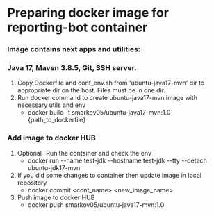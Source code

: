 # Preparing docker image for reporting-bot container
### Image contains next apps and utilities:
### Java 17, Maven 3.8.5, Git, SSH server.

1. Copy Dockerfile and conf_env.sh from 'ubuntu-java17-mvn' dir to appropriate dir on the host. Files must be in one dir.
2. Run docker command to create ubuntu-java17-mvn image with necessary utils and env
   * docker build -t smarkov05/ubuntu-java17-mvn:1.0 {path_to_dockerfile}

### Add image to docker HUB
1. Optional -Run the container and check the env
   * docker run --name test-jdk --hostname test-jdk --tty --detach ubuntu-jdk17-mvn
2. If you did some changes to container then update image in local repository
   * docker commit <cont_name> <new_image_name>
3. Push image to docker HUB
   * docker push smarkov05/ubuntu-java17-mvn:1.0